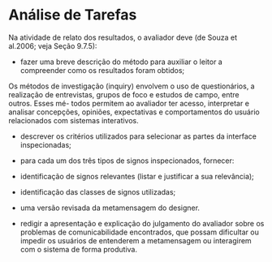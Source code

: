# Análise de Tarefas

Na atividade de relato dos resultados, o avaliador deve (de Souza et al.2006; veja Seção 9.7.5): 

* fazer uma breve descrição do método para auxiliar o leitor a compreender como os resultados foram obtidos; 

Os métodos de investigação (inquiry) envolvem o uso de questionários, a realização de entrevistas, grupos de foco e estudos de campo, entre outros. Esses mé-
todos permitem ao avaliador ter acesso, interpretar e analisar concepções, opiniões,
expectativas e comportamentos do usuário relacionados com sistemas interativos.

* descrever os critérios utilizados para selecionar as partes da interface inspecionadas;


* para cada um dos três tipos de signos inspecionados, fornecer:
* identificação de signos relevantes (listar e justificar a sua relevância);
* identificação das classes de signos utilizadas;
* uma versão revisada da metamensagem do designer.
* redigir a apresentação e explicação do julgamento do avaliador sobre os problemas de comunicabilidade encontrados, que possam dificultar ou impedir os usuários de entenderem a metamensagem ou interagirem com o sistema de forma produtiva.
